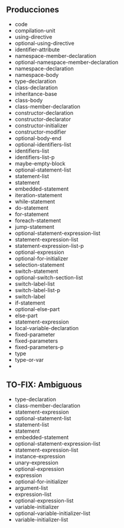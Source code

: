## Producciones
- code
- compilation-unit
- using-directive
- optional-using-directive
- identifier-attribute
- namespace-member-declaration
- optional-namespace-member-declaration
- namespace-declaration
- namespace-body
- type-declaration
- class-declaration
- inheritance-base
- class-body
- class-member-declaration
- constructor-declaration
- constructor-declarator
- constructor-initializer
- constructor-modifier
- optional-body-end
- optional-identifiers-list
- identifiers-list
- identifiers-list-p
- maybe-empty-block
- optional-statement-list
- statement-list
- statement
- embedded-statement
- iteration-statement
- while-statement
- do-statement
- for-statement
- foreach-statement
- jump-statement
- optional-statement-expression-list
- statement-expression-list
- statement-expression-list-p
- optional-expression
- optional-for-initializer
- selection-statement
- switch-statement
- optional-switch-section-list
- switch-label-list
- switch-label-list-p
- switch-label
- if-statement
- optional-else-part
- else-part
- statement-expression
- local-variable-declaration
- fixed-parameter
- fixed-parameters
- fixed-parameters-p
- type
- type-or-var
- 

## TO-FIX: Ambiguous
- type-declaration
- class-member-declaration
- statement-expression
- optional-statement-list
- statement-list
- statement
- embedded-statement
- optional-statement-expression-list
- statement-expression-list
- instance-expression
- unary-expression
- optional-expression
- expression
- optional-for-initializer
- argument-list
- expression-list
- optional-expression-list
- variable-initializer
- optional-variable-initializer-list
- variable-initializer-list